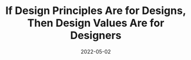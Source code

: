 ---
date: 2022-05-02
permalink: false
publisher: uxdesigncc
tags:
  - design
  - principles
  - meta
target_url: https://uxdesign.cc/if-design-principles-are-for-designs-then-design-values-are-for-designers-a9024a6b60c6
title: If Design Principles Are for Designs, Then Design Values Are for Designers
---
